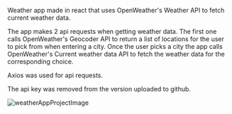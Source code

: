Weather app made in react that uses OpenWeather's Weather API to fetch current weather data. <br />

The app makes 2 api requests when getting weather data. The first one calls OpenWeather's Geocoder API to return a list of locations for the user to pick from when entering a city. Once the user picks a city the app calls OpenWeather's Current weather data API to fetch the weather data for the corresponding choice. <br />

Axios was used for api requests. <br />

The api key was removed from the version uploaded to github.


![weatherAppProjectImage](https://user-images.githubusercontent.com/90940496/183268039-b1235f26-b2e5-4341-88d5-b8f096dbf277.png)
